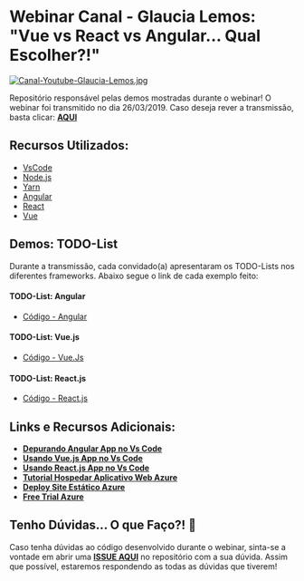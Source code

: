 # Webinar Canal - Glaucia Lemos: "Vue vs React vs Angular... Qual Escolher?!"

[![Canal-Youtube-Glaucia-Lemos.jpg](https://i.postimg.cc/VLN2Sybh/Canal-Youtube-Glaucia-Lemos.jpg)](https://postimg.cc/7bpKcW91)

Repositório responsável pelas demos mostradas durante o webinar!
O webinar foi transmitido no dia 26/03/2019. Caso deseja rever a transmissão, basta clicar: **[AQUI](bit.ly/webinar-vue-react-angular)**

## Recursos Utilizados:

- [VsCode](https://code.visualstudio.com/?wt.mc_id=webinar-youtube-event-gllemos)
- [Node.js](https://nodejs.org/en/)
- [Yarn](https://yarnpkg.com/pt-BR/)
- [Angular](https://angular.io/)
- [React](https://pt-br.reactjs.org/)
- [Vue](https://br.vuejs.org/index.html)

## Demos: TODO-List

Durante a transmissão, cada convidado(a) apresentaram os TODO-Lists nos diferentes frameworks. Abaixo segue o link de cada exemplo feito:

#### TODO-List: Angular

- [Código - Angular](https://github.com/glaucia86/webinar-vue-angular-react/tree/master/todo-list-angular)

#### TODO-List: Vue.js

- [Código - Vue.Js](https://github.com/glaucia86/webinar-vue-angular-react/tree/master/todo-list-vue)

#### TODO-List: React.js

- [Código - React.js](https://github.com/glaucia86/webinar-vue-angular-react/tree/master/todo-list-react)

## Links e Recursos Adicionais:

- **[Depurando Angular App no Vs Code](http://bit.ly/depurar-app-angular-vscode)**
- **[Usando Vue.js App no Vs Code](http://bit.ly/vscode-vue-depurar)**
- **[Usando React.js App no Vs Code](http://bit.ly/depurar-app-react-vscode)**
- **[Tutorial Hospedar Aplicativo Web Azure](http://bit.ly/tutorial-criar-site-estatico-azure)**
- **[Deploy Site Estático Azure](http://bit.ly/deploy-site-estatico-azure)**
- **[Free Trial Azure](http://bit.ly/2HRaKyg)**

## Tenho Dúvidas... O que Faço?! 🚩

Caso tenha dúvidas ao código desenvolvido durante o webinar, sinta-se a vontade em abrir uma **[ISSUE AQUI](https://github.com/glaucia86/webinar-vue-angular-react/issues)** no repositório com a sua dúvida. Assim que possível, estaremos respondendo as todas as dúvidas que tiverem!

